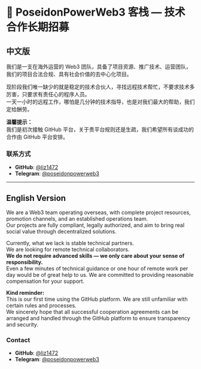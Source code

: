 # 🌊 PoseidonPowerWeb3 客栈 — 技术合作长期招募

## 中文版

我们是一支在海外运营的 Web3 团队，具备了项目资源、推广技术、运营团队，我们的项目合法合规、具有社会价值的去中心化项目。

现阶段我们唯一缺少的就是稳定的技术合伙人，寻找远程技术帮忙，不要求技术多厉害，只要求有责任心的程序人员。  
一天一小时的远程工作，哪怕是几分钟的技术指导，也是对我们最大的帮助，我们定给酬劳。

**温馨提示：**  
我们是初次接触 GitHub 平台，关于贵平台规则还是生疏，我们希望所有谈成功的合作由 GitHub 平台安排。

### 联系方式

- **GitHub**: [@liz1472](https://github.com/liz1472)
- **Telegram**: [@poseidonpowerweb3](https://t.me/poseidonpowerweb3)

---

## English Version

We are a Web3 team operating overseas, with complete project resources, promotion channels, and an established operations team.  
Our projects are fully compliant, legally authorized, and aim to bring real social value through decentralized solutions.

Currently, what we lack is stable technical partners.  
We are looking for remote technical collaborators.  
**We do not require advanced skills — we only care about your sense of responsibility.**  
Even a few minutes of technical guidance or one hour of remote work per day would be of great help to us. We are committed to providing reasonable compensation for your support.

**Kind reminder:**  
This is our first time using the GitHub platform. We are still unfamiliar with certain rules and processes.  
We sincerely hope that all successful cooperation agreements can be arranged and handled through the GitHub platform to ensure transparency and security.

### Contact

- **GitHub**: [@liz1472](https://github.com/liz1472)
- **Telegram**: [@poseidonpowerweb3](https://t.me/poseidonpowerweb3)
